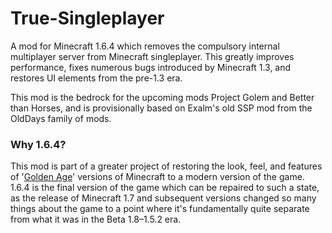 # True-Singleplayer
A mod for Minecraft 1.6.4 which removes the compulsory internal multiplayer server from Minecraft singleplayer. This greatly improves performance, fixes numerous bugs introduced by Minecraft 1.3, and restores UI elements from the pre-1.3 era.

This mod is the bedrock for the upcoming mods Project Golem and Better than Horses, and is provisionally based on Exalm's old SSP mod from the OldDays family of mods.

### Why 1.6.4?
This mod is part of a greater project of restoring the look, feel, and features of '[Golden Age](https://www.reddit.com/r/GoldenAgeMinecraft/)' versions of Minecraft to a modern version of the game. 1.6.4 is the final version of the game which can be repaired to such a state, as the release of Minecraft 1.7 and subsequent versions changed so many things about the game to a point where it's fundamentally quite separate from what it was in the Beta 1.8–1.5.2 era.
